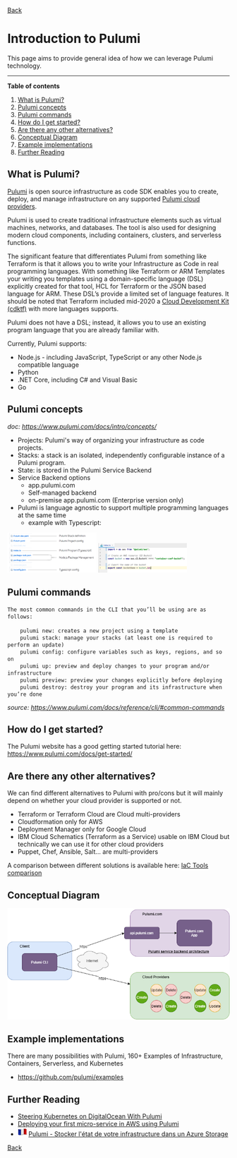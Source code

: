 [Back](/techno/README.md)

# Introduction to Pulumi

This page aims to provide general idea of how we can leverage Pulumi technology.

-----------------
**Table of contents**
1. [What is Pulumi?](#what-is-pulumi)
2. [Pulumi concepts](#pulumi-concepts)
3. [Pulumi commands](#pulumi-commands)
4. [How do I get started?](#how-do-i-get-started)
5. [Are there any other alternatives?](#are-there-any-other-alternatives)
6. [Conceptual Diagram](#conceptual-diagram)
7. [Example implementations](#example-implementations)
8. [Further Reading](#further-reading)

## What is Pulumi?
[Pulumi](https://www.pulumi.com/) is open source infrastructure as code SDK enables you to create, deploy, and manage infrastructure on any supported [Pulumi cloud providers](https://www.pulumi.com/docs/intro/cloud-providers/).

Pulumi is used to create traditional infrastructure elements such as virtual machines, networks, and databases. The tool is also used for designing modern cloud components, including containers, clusters, and serverless functions.

The significant feature that differentiates Pulumi from something like Terraform is that it allows you to write your Infrastructure as Code in real programming languages. With something like Terraform or ARM Templates your writing you templates using a domain-specific language (DSL) explicitly created for that tool, HCL for Terraform or the JSON based language for ARM. These DSL’s provide a limited set of language features. It should be noted that Terraform included mid-2020 a [Cloud Development Kit (cdktf)](https://www.hashicorp.com/blog/cdk-for-terraform-enabling-python-and-typescript-support) with more languages supports.

Pulumi does not have a DSL; instead, it allows you to use an existing program language that you are already familiar with.

Currently, Pulumi supports:
* Node.js - including JavaScript, TypeScript or any other Node.js compatible language
* Python
* .NET Core, including C# and Visual Basic
* Go

## Pulumi concepts
_doc: https://www.pulumi.com/docs/intro/concepts/_

* Projects: Pulumi's way of organizing your infrastructure as code projects.
* Stacks: a stack is an isolated, independently configurable instance of a Pulumi program.
* State: is stored in the Pulumi Service Backend
* Service Backend options
    * app.pulumi.com
    * Self-managed backend
    * on-premise app.pulumi.com (Enterprise version only)
* Pulumi is language agnostic to support multiple programming languages at the same time
    * example with Typescript:

<img src="/techno/data/pulumi/pulumi_concept_001.png" width="40%" /> <img src="/techno/data/pulumi/pulumi_concept_002.png" width="40%" />

## Pulumi commands
```
The most common commands in the CLI that you’ll be using are as follows:
 
    pulumi new: creates a new project using a template
    pulumi stack: manage your stacks (at least one is required to perform an update)
    pulumi config: configure variables such as keys, regions, and so on
    pulumi up: preview and deploy changes to your program and/or infrastructure
    pulumi preview: preview your changes explicitly before deploying
    pulumi destroy: destroy your program and its infrastructure when you’re done
```
_source: https://www.pulumi.com/docs/reference/cli/#common-commands_

## How do I get started?
The Pulumi website has a good getting started tutorial here: https://www.pulumi.com/docs/get-started/

## Are there any other alternatives?
We can find different alternatives to Pulumi with pro/cons but it will mainly depend on whether your cloud provider is supported or not.
* Terraform or Terraform Cloud are Cloud multi-providers
* Cloudformation only for AWS
* Deployment Manager only for Google Cloud
* IBM Cloud Schematics (Terraform as a Service) usable on IBM Cloud but technically we can use it for other cloud providers
* Puppet, Chef, Ansible, Salt... are multi-providers

A comparison between different solutions is available here: <a href="#learn/iac/iac-tools-comparison" target="blank">IaC Tools comparison</a>

## Conceptual Diagram

<img src="/techno/data/pulumi/pulumi-conceptual-diagram.png" />

## Example implementations
There are many possibilities with Pulumi, 160+ Examples of Infrastructure, Containers, Serverless, and Kubernetes
* https://github.com/pulumi/examples

## Further Reading
* [Steering Kubernetes on DigitalOcean With Pulumi](https://www.digitalocean.com/community/tech_talks/steering-kubernetes-on-digitalocean-with-pulumi)
* [Deploying your first micro-service in AWS using Pulumi](https://medium.com/globant/deploying-your-first-micro-service-in-aws-using-pulumi-4fbbf68150e6)
* <img src="/techno/data/flag_fr.png" /> [Pulumi - Stocker l'état de votre infrastructure dans un Azure Storage](https://woivre.fr/blog/2020/02/pulumi-stocker-letat-de-votre-infrastructure-dans-un-azure-storage)

[Back](/techno/README.md)